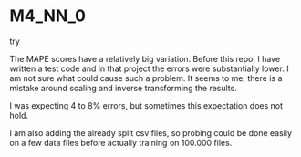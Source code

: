 # M4_NN_0
try

The MAPE scores have a relatively big variation. Before this repo, I have written a test code and in that project the errors were substantially  lower.
I am not sure what could cause such a problem. It seems to me, there is a mistake around scaling and inverse transforming the results. 

I was expecting 4 to 8% errors, but sometimes this expectation does not hold. 

I am also adding the already split csv files, so probing could be done easily on a few data files before actually training on 100.000 files.
